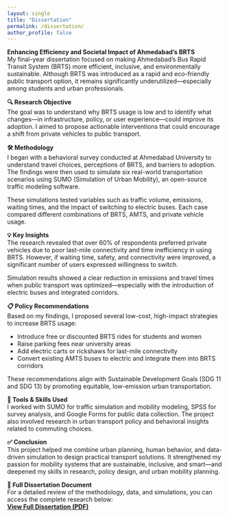 ```yaml
---
layout: single
title: "Dissertation"
permalink: /dissertation/
author_profile: false
---
```


**Enhancing Efficiency and Societal Impact of Ahmedabad’s BRTS**                                                                                                                                                                                                           
My final-year dissertation focused on making Ahmedabad’s Bus Rapid Transit System (BRTS) more efficient, inclusive, and environmentally sustainable. Although BRTS was introduced as a rapid and eco-friendly public transport option, it remains significantly underutilized—especially among students and urban professionals.

**🔍 Research Objective**                                                                                                                                                                                                                                                  
The goal was to understand why BRTS usage is low and to identify what changes—in infrastructure, policy, or user experience—could improve its adoption. I aimed to propose actionable interventions that could encourage a shift from private vehicles to public transport.

**🛠 Methodology**                                                                                                                                                                                                                                                          
I began with a behavioral survey conducted at Ahmedabad University to understand travel choices, perceptions of BRTS, and barriers to adoption. The findings were then used to simulate six real-world transportation scenarios using SUMO (Simulation of Urban Mobility), an open-source traffic modeling software.

These simulations tested variables such as traffic volume, emissions, waiting times, and the impact of switching to electric buses. Each case compared different combinations of BRTS, AMTS, and private vehicle usage.

**💡 Key Insights**                                                                                                                                                                                                                                                         
The research revealed that over 60% of respondents preferred private vehicles due to poor last-mile connectivity and time inefficiency in using BRTS. However, if waiting time, safety, and connectivity were improved, a significant number of users expressed willingness to switch.

Simulation results showed a clear reduction in emissions and travel times when public transport was optimized—especially with the introduction of electric buses and integrated corridors.

**📋 Policy Recommendations**                                                                                                                                                                                                                                              
Based on my findings, I proposed several low-cost, high-impact strategies to increase BRTS usage:

- Introduce free or discounted BRTS rides for students and women
- Raise parking fees near university areas
- Add electric carts or rickshaws for last-mile connectivity
- Convert existing AMTS buses to electric and integrate them into BRTS corridors
                                                                                                                                                                            
These recommendations align with Sustainable Development Goals (SDG 11 and SDG 13) by promoting equitable, low-emission urban transportation.

**🧠 Tools & Skills Used**                                                                                                                                                                                                                                                 
I worked with SUMO for traffic simulation and mobility modeling, SPSS for survey analysis, and Google Forms for public data collection. The project also involved research in urban transport policy and behavioral insights related to commuting choices.

**✅ Conclusion**                                                                                                                                                                                                                                                          
This project helped me combine urban planning, human behavior, and data-driven simulation to design practical transport solutions. It strengthened my passion for mobility systems that are sustainable, inclusive, and smart—and deepened my skills in research, policy design, and urban mobility planning.

**📘 Full Dissertation Document**                                                                                                                                                                                                                                         
For a detailed review of the methodology, data, and simulations, you can access the complete research below:                                                                                                                                                               
 [**View Full Dissertation (PDF)**](/assets/Final_dissertation.pdf)


